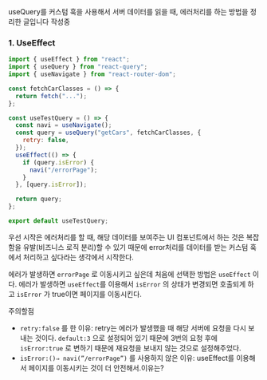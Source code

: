 useQuery를 커스텀 훅을 사용해서 서버 데이터를 읽을 때, 에러처리를 하는 방법을 정리한 글입니다
작성중

### 1. UseEffect

```jsx
import { useEffect } from "react";
import { useQuery } from "react-query";
import { useNavigate } from "react-router-dom";

const fetchCarClasses = () => {
  return fetch("...");
};

const useTestQuery = () => {
  const navi = useNavigate();
  const query = useQuery("getCars", fetchCarClasses, {
    retry: false,
  });
  useEffect(() => {
    if (query.isError) {
      navi("/errorPage");
    }
  }, [query.isError]);

  return query;
};

export default useTestQuery;
```

우선 시작은 에러처리를 할 때, 해당 데이터를 보여주는 UI 컴포넌트에서 하는 것은 복잡함을 유발(비즈니스 로직 분리)할 수 있기 때문에 error처리를 데이터를 받는 커스텀 훅에서 처리하고 싶다라는 생각에서 시작한다. 

에러가 발생하면  `errorPage` 로 이동시키고 싶은데 처음에 선택한 방법은 `useEffect` 이다. 에러가 발생하면 `useEffect`를 이용해서 `isError` 의 상태가 변경되면 호출되게 하고 `isError` 가 true이면 페이지를 이동시킨다.

주의할점

- `retry:false` 를 한 이유: retry는 에러가 발생했을 때 해당 서버에 요청을 다시 보내는 것이다. `default:3` 으로 설정되어 있기 때문에 3번의 요청 후에 `isError:true` 로 변하기 때문에 재요청을 보내지 않는 것으로 설정해주었다.
- `isError:()⇒ navi(”/errorPage”)` 를 사용하지 않은 이유: useEffect를 이용해서 페이지를 이동시키는 것이 더 안전해서.이유는?
